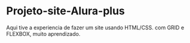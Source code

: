 # Projeto-site-Alura-plus
Aqui tive a experiencia de fazer um site usando HTML/CSS. com GRID e FLEXBOX, muito aprendizado.
